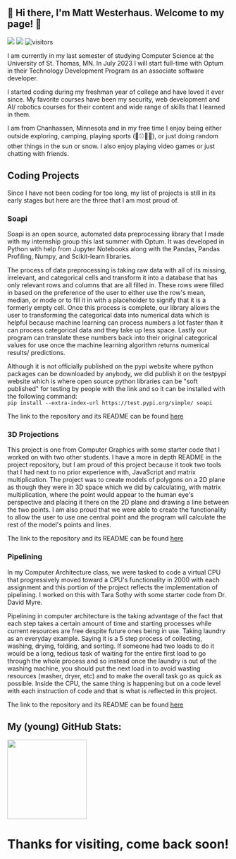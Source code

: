 ## 👋 Hi there, I'm Matt Westerhaus. Welcome to my page! 👋



[<img src="https://img.shields.io/badge/LinkedIn-0077B5?style=for-the-badge&logo=linkedin&logoColor=white"/>](https://www.linkedin.com/in/matt-westerhaus/)
[<img src="https://img.shields.io/badge/website-000000?style=for-the-badge&logo=About.me&logoColor=white"/>](https://matt-westerhaus.github.io/)
![visitors](https://visitor-badge.glitch.me/badge?page_id=Matt-Westerhaus.Matt-Westerhaus)

I am currently in my last semester of studying Computer Science at the University of St. Thomas, MN. In July 2023 I will start full-time with Optum in their Technology Development Program as an associate software developer. 

I started coding during my freshman year of college and have loved it ever since. My favorite courses have been my security, web development and AI/ robotics courses for their content and wide range of skills that I learned in them. 

I am from Chanhassen, Minnesota and in my free time I enjoy being either outside exploring, camping, playing sports (🏈⚾🏀🏐), or just doing random other things in the sun or snow. I also enjoy playing video games or just chatting with friends. 

## Coding Projects
Since I have not been coding for too long, my list of projects is still in its early stages but here are the three that I am most proud of.

### Soapi 
Soapi is an open source, automated data preprocessing library that I made with my internship group this last summer with Optum. It was developed in Python with help from Jupyter Notebooks along with the Pandas, Pandas Profiling, Numpy, and Scikit-learn libraries. 

The process of data preprocessing is taking raw data with all of its missing, irrelevant, and categorical cells and transform it into a database that has only relevant rows and columns that are all filled in. These rows were filled in based on the preference of the user to either use the row's mean, median, or mode or to fill it in with a placeholder to signify that it is a formerly empty cell. Once this process is complete, our library allows the user to transforming the categorical data into numerical data which is helpful because machine learning can process numbers a lot faster than it can process categorical data and they take up less space. Lastly our program can translate these numbers back into their original categorical values for use once the machine learning algorithm returns numerical results/ predictions.    

Although it is not officially published on the pypi website where python packages can be downloaded by anybody, we did publish it on the testpypi website which is where open source python libraries can be "soft published" for testing by people with the link and so it can be installed with the following command: <br/>
`pip install --extra-index-url https://test.pypi.org/simple/ soapi`

The link to the repository and its README can be found [here](https://github.com/Soapi-Project/soapi)

###  3D Projections
This project is one from Computer Graphics with some starter code that I worked on with two other students. I have a more in depth README in the project repository, but I am proud of this project because it took two tools that I had next to no prior experience with, JavaScript and matrix multiplication. The project was to create models of polygons on a 2D plane as though they were in 3D space which we did by calculating, with matrix multiplication, where the point would appear to the human eye's perspective and placing it there on the 2D plane and drawing a line between the two points. I am also proud that we were able to create the functionality to allow the user to use one central point and the program will calculate the rest of the model's points and lines.

The link to the repository and its README can be found [here](https://github.com/Matt-Westerhaus/3DProjections)

### Pipelining

In my Computer Architecture class, we were tasked to code a virtual CPU that progressively moved toward a CPU's functionality in 2000 with each assignment and this portion of the project reflects the implementation of pipelining. I worked on this with Tara Sothy with some starter code from Dr. David Myre.   

Pipelining in computer architecture is the taking advantage of the fact that each step takes a certain amount of time and starting processes while current resources are free despite future ones being in use. Taking laundry as an everyday example. Saying it is a 5 step process of collecting, washing, drying, folding, and sorting. If someone had two loads to do it would be a long, tedious task of waiting for the entire first load to go through the whole process and so instead once the laundry is out of the washing machine, you should put the next load in to avoid wasting resources (washer, dryer, etc) and to make the overall task go as quick as possible. Inside the CPU, the same thing is happening but on a code level with each instruction of code and that is what is reflected in this project. 


The link to the repository and its README can be found [here](https://github.com/Matt-Westerhaus/Pipelining-project)


## My (young) GitHub Stats:
<img height="180em" src="https://github-readme-stats.vercel.app/api?username=Matt-Westerhaus&show_icons=true&hide_border=true&&count_private=true&include_all_commits=true" />


# Thanks for visiting, come back soon!
